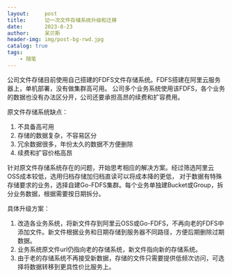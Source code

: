 ```yaml
---
layout:     post
title:      记一次文件存储系统升级和迁移
date:       2023-8-23
author:     呆贝斯
header-img: img/post-bg-rwd.jpg
catalog: true
tags:
    - 随笔
---
```

公司文件存储目前使用自己搭建的FDFS文件存储系统。FDFS搭建在阿里云服务器上，单机部署，没有做集群高可用。
公司多个业务系统使用该FDFS，各个业务的数据也没有办法区分开，公司还要承担高昂的续费和扩容费用。

原文件存储系统缺点：
1. 不具备高可用
2. 存储的数据复杂，不容易区分
3. 冗余数据很多，年份太久的数据不方便删除
4. 续费和扩容价格高昂

针对原文件存储系统存在的问题，开始思考相应的解决方案。经过筛选阿里云OSS成本较低，选用归档存储加归档直读可以将成本降的更低，
对于数据有特殊存储要求的业务，选择自建Go-FDFS集群。每个业务单独建Bucket或Group，拆分业务数据，根据需要按日期拆分。

具体升级方案：
1. 改造各业务系统，将新文件存到阿里云OSS或Go-FDFS，不再向老的FDFS中添加文件。新文件根据业务和日期存储到服务器不同路径，方便后期删除过期数据。
2. 业务系统原文件url仍指向老的存储系统，新文件指向新的存储系统。
3. 由于老的存储系统不再接受新数据，存储的文件只需要提供低频次访问，可选择将数据转移到更具性价比服务上。